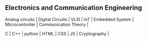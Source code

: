 ## Electronics and Communication Engineering 

Analog circuits | Digital Circuits | VLSI | IoT |
Embedded System | Microcontroller | Communication Theory |

C | C++ | python | HTML | CSS | JS | Cryptography |

<!--
**TheJas-100/TheJas-100** is a ✨ _special_ ✨ repository because its `README.md` (this file) appears on your GitHub profile.

Here are some ideas to get you started:

- 🔭 I’m currently working on ...
- 🌱 I’m currently learning ...
- 👯 I’m looking to collaborate on ...
- 🤔 I’m looking for help with ...
- 💬 Ask me about ...
- 📫 How to reach me: ...
- 😄 Pronouns: ...
- ⚡ Fun fact: ...
-->
